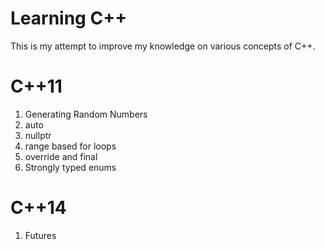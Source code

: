 # Learning C++

This is my attempt to improve my knowledge on various concepts of C++.

# C++11
1. Generating Random Numbers
2. auto
3. nullptr
4. range based for loops
5. override and final
6. Strongly typed enums
 
# C++14
1. Futures
